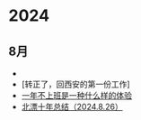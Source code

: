 <!--
## 程序人生
更高效的学习
成为更优秀的技术leader
我又开始学吉他了

## JavaScript深入
关于JavaScript对象的一切
原型链
正则表达式


## 移动端开发

## 高效开发
* [@vue/cli创建typescript项目](https://github.com/leinov/Blog/issues/2)
* [npm，nvm，nrm常用命令](https://github.com/leinov/Blog/issues/3)

-->



# 2024
## 8月
* 
* [转正了，回西安的第一份工作]
* [一年不上班是一种什么样的体验]()
* [北漂十年总结（2024.8.26）](https://github.com/ruanyf/weekly?tab=readme-ov-file)



 

